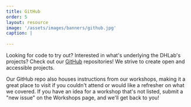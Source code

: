 ```yaml
---
title: GitHub
order: 5
layout: resource
image: '/assets/images/banners/github.jpg'
caption: |
  
---
```


Looking for code to try out? Interested in what's underlying the DHLab's projects? Check out our [GitHub](https://github.com/YaleDHLab) repositories! We strive to create open and accessible projects.

Our GitHub repo also houses instructions from our workshops, making it a great place to visit if you couldn't attend or would like a refresher on what we covered. If you have an idea for a workshop that's not listed, submit a "new issue" on the Workshops page, and we'll get back to you!